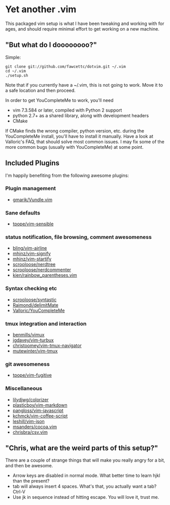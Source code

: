 # Yet another .vim

This packaged vim setup is what I have been tweaking and working with
for ages, and should require minimal effort to get working on a new machine.

## "But what do I doooooooo?"

Simple:

    git clone git://github.com/fawcettc/dotvim.git ~/.vim
    cd ~/.vim
    ./setup.sh

Note that if you currently have a ~/.vim, this is not going to work.
Move it to a safe location and then proceed.

In order to get YouCompleteMe to work, you'll need
 * vim 7.3.584 or later, compiled with Python 2 support
 * python 2.7+ as a shared library, along with development headers
 * CMake

If CMake finds the wrong compiler, python version, etc. during
the YouCompleteMe install, you'll have to install it manually.
Have a look at Valloric's FAQ, that should solve most common issues.
I may fix some of the more common bugs (usually with YouCompleteMe) at some point.

## Included Plugins

I'm happily benefiting from the following awesome plugins:

### Plugin management
 * [gmarik/Vundle.vim](http://github.com/gmarik/Vundle.vim)

### Sane defaults
 * [tpope/vim-sensible](http://github.com/tpope/vim-sensible)

### status notification, file browsing, comment awesomeness
 * [bling/vim-airline](http://github.com/bling/vim-airline)
 * [mhinz/vim-signify](http://github.com/mhinz/vim-signify)
 * [mhinz/vim-startify](http://github.com/mhinz/vim-startify)
 * [scrooloose/nerdtree](http://github.com/scrooloose/nerdtree)
 * [scrooloose/nerdcommenter](http://github.com/scrooloose/nerdcommenter)
 * [kien/rainbow_parentheses.vim](http://github.com/kien/rainbow_parentheses.vim)

### Syntax checking etc
 * [scrooloose/syntastic](http://github.com/scrooloose/syntastic)
 * [Raimondi/delimitMate](http://github.com/Raimondi/delimitMate)
 * [Valloric/YouCompleteMe](http://github.com/Valloric/YouCompleteMe)

### tmux integration and interaction
 * [benmills/vimux](http://github.com/benmills/vimux)
 * [jgdavey/vim-turbux](http://github.com/jgdavey/vim-turbux)
 * [christoomey/vim-tmux-navigator](http://github.com/christoomey/vim-tmux-navigator)
 * [mutewinter/vim-tmux](http://github.com/mutewinter/vim-tmux)

### git awesomeness
 * [tpope/vim-fugitive](http://github.com/tpope/vim-fugitive)

### Miscellaneous
 * [lilydjwg/colorizer](http://github.com/lilydjwg/colorizer)
 * [plasticboy/vim-markdown](http://github.com/plasticboy/vim-markdown)
 * [pangloss/vim-javascript](http://github.com/pangloss/vim-javascript)
 * [kchmck/vim-coffee-script](http://github.com/kchmck/vim-coffee-script)
 * [leshill/vim-json](http://github.com/leshill/vim-json)
 * [msanders/cocoa.vim](http://github.com/msanders/cocoa.vim)
 * [chrisbra/csv.vim](http://github.com/chrisbra/csv.vim)

## "Chris, what are the weird parts of this setup?"

There are a couple of strange things that will make you really angry for a bit,
and then be awesome.

 * Arrow keys are disabled in normal mode. What better time to learn hjkl than the present?
 * tab will always insert 4 spaces. What's that, you actually want a tab? Ctrl-V<tab>
 * Use jk in sequence instead of hitting escape. You will love it, trust me.
